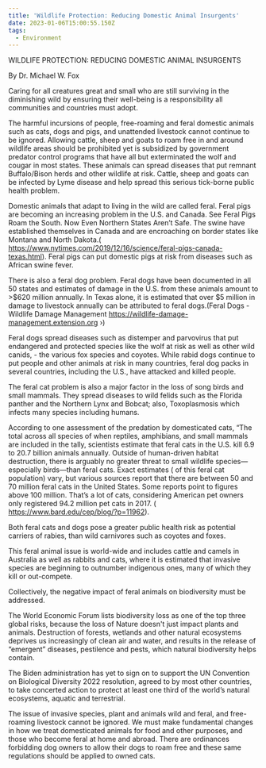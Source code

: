 ```yaml
---
title: 'Wildlife Protection: Reducing Domestic Animal Insurgents'
date: 2023-01-06T15:00:55.150Z
tags:
  - Environment
---
```

WILDLIFE PROTECTION: REDUCING DOMESTIC ANIMAL INSURGENTS

By Dr. Michael W. Fox 

Caring for all creatures great and small who are still surviving in the diminishing wild by ensuring their well-being is a responsibility all communities and countries must adopt.

 The harmful incursions of people, free-roaming and feral domestic animals such as cats, dogs and pigs, and unattended livestock cannot continue to be ignored. Allowing cattle, sheep and goats to roam free in and around wildlife areas should be prohibited yet is subsidized by government predator control programs that have all but exterminated the wolf and cougar in most states. These animals can spread diseases that put remnant Buffalo/Bison herds and other wildlife at risk. Cattle, sheep and goats can be infected by Lyme disease and help spread this serious tick-borne public health problem.


Domestic animals that adapt to living in the wild are called feral.  Feral pigs are becoming an increasing problem in the U.S. and Canada. See Feral Pigs Roam the South. Now Even Northern States Aren’t Safe. The swine have established themselves in Canada and are encroaching on border states like Montana and North Dakota.( https://www.nytimes.com/2019/12/16/science/feral-pigs-canada-texas.html). Feral pigs can put domestic pigs at risk from diseases such as African swine fever.


There is also a feral dog problem. Feral dogs have been documented in all 50 states and estimates of damage in the U.S. from these animals amount to >$620 million annually. In Texas alone, it is estimated that over $5 million in damage to livestock annually can be attributed to feral dogs.(Feral Dogs - Wildlife Damage Management https://wildlife-damage-management.extension.org ›) 


Feral dogs spread diseases such as distemper and parvovirus that put endangered and protected species like the wolf at risk as well as other wild canids, - the various fox species and coyotes. 
While rabid dogs continue to put people and other animals at risk in many countries, feral dog packs in several countries, including the U.S., have attacked and killed people.


The feral cat problem is also a major factor in the loss of song birds and small mammals. They spread diseases to wild felids such as the Florida panther and the Northern Lynx and Bobcat; also, Toxoplasmosis which infects many species including humans.

 According to one assessment of the predation by domesticated cats,  “The total across all species of when reptiles, amphibians, and small mammals are included in the tally, scientists estimate that feral cats in the U.S. kill 6.9 to 20.7 billion animals annually. Outside of human-driven habitat destruction, there is arguably no greater threat to small wildlife species—especially birds—than feral cats. Exact estimates ( of this feral cat population) vary, but various sources report that there are between 50 and 70 million feral cats in the United States. Some reports point to figures above 100 million. That’s a lot of cats, considering American pet owners only registered 94.2 million pet cats in 2017. ( https://www.bard.edu/cep/blog/?p=11962). 


Both feral cats and dogs pose a greater public health risk as potential carriers of rabies, than wild carnivores such as coyotes and foxes.


This feral animal issue is world-wide and includes cattle and camels in Australia as well as rabbits and cats, where it is estimated that invasive species are beginning to outnumber indigenous ones, many of which they kill or out-compete. 

Collectively, the negative impact of feral animals on biodiversity must be addressed. 

The World Economic Forum lists biodiversity loss as one of the top three global risks, because the loss of Nature doesn't just impact plants and animals. Destruction of forests, wetlands and other natural ecosystems deprives us increasingly of  clean air and water, and results in the release of “emergent” diseases, pestilence and pests, which natural biodiversity helps contain.

 The Biden administration has yet to sign on to support the UN Convention on Biological Diversity 2022 resolution, agreed to by most other countries, to take concerted action to protect at least one third of the world’s natural ecosystems, aquatic and terrestrial. 


The issue of invasive species, plant and animals wild and feral, and free-roaming livestock cannot be ignored. We must make fundamental changes in how we treat domesticated animals for food and other purposes, and those who become feral at home and abroad. There are ordinances forbidding dog owners to allow their dogs to roam free and these same regulations should be applied to owned cats. 
